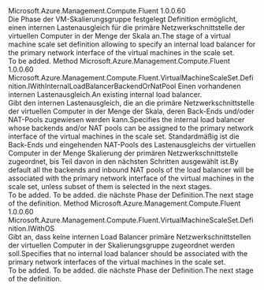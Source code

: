 <Type Name="IWithPrimaryInternalLoadBalancer" FullName="Microsoft.Azure.Management.Compute.Fluent.VirtualMachineScaleSet.Definition.IWithPrimaryInternalLoadBalancer">
  <TypeSignature Language="C#" Value="public interface IWithPrimaryInternalLoadBalancer" />
  <TypeSignature Language="ILAsm" Value=".class public interface auto ansi abstract IWithPrimaryInternalLoadBalancer" />
  <TypeSignature Language="DocId" Value="T:Microsoft.Azure.Management.Compute.Fluent.VirtualMachineScaleSet.Definition.IWithPrimaryInternalLoadBalancer" />
  <TypeSignature Language="VB.NET" Value="Public Interface IWithPrimaryInternalLoadBalancer" />
  <TypeSignature Language="F#" Value="type IWithPrimaryInternalLoadBalancer = interface" />
  <AssemblyInfo>
    <AssemblyName>Microsoft.Azure.Management.Compute.Fluent</AssemblyName>
    <AssemblyVersion>1.0.0.60</AssemblyVersion>
  </AssemblyInfo>
  <Interfaces />
  <Docs>
    <summary>
            <span data-ttu-id="8a127-101">Die Phase der VM-Skalierungsgruppe festgelegt Definition ermöglicht, einen internen Lastenausgleich für die primäre Netzwerkschnittstelle der virtuellen Computer in der Menge der Skala an.</span><span class="sxs-lookup"><span data-stu-id="8a127-101">The stage of a virtual machine scale set definition allowing to specify an internal load balancer for the primary network interface of the virtual machines in the scale set.</span></span>
            </summary>
    <remarks>To be added.</remarks>
  </Docs>
  <Members>
    <Member MemberName="WithExistingPrimaryInternalLoadBalancer">
      <MemberSignature Language="C#" Value="public Microsoft.Azure.Management.Compute.Fluent.VirtualMachineScaleSet.Definition.IWithInternalLoadBalancerBackendOrNatPool WithExistingPrimaryInternalLoadBalancer (Microsoft.Azure.Management.Network.Fluent.ILoadBalancer loadBalancer);" />
      <MemberSignature Language="ILAsm" Value=".method public hidebysig newslot virtual instance class Microsoft.Azure.Management.Compute.Fluent.VirtualMachineScaleSet.Definition.IWithInternalLoadBalancerBackendOrNatPool WithExistingPrimaryInternalLoadBalancer(class Microsoft.Azure.Management.Network.Fluent.ILoadBalancer loadBalancer) cil managed" />
      <MemberSignature Language="DocId" Value="M:Microsoft.Azure.Management.Compute.Fluent.VirtualMachineScaleSet.Definition.IWithPrimaryInternalLoadBalancer.WithExistingPrimaryInternalLoadBalancer(Microsoft.Azure.Management.Network.Fluent.ILoadBalancer)" />
      <MemberSignature Language="VB.NET" Value="Public Function WithExistingPrimaryInternalLoadBalancer (loadBalancer As ILoadBalancer) As IWithInternalLoadBalancerBackendOrNatPool" />
      <MemberSignature Language="F#" Value="abstract member WithExistingPrimaryInternalLoadBalancer : Microsoft.Azure.Management.Network.Fluent.ILoadBalancer -&gt; Microsoft.Azure.Management.Compute.Fluent.VirtualMachineScaleSet.Definition.IWithInternalLoadBalancerBackendOrNatPool" Usage="iWithPrimaryInternalLoadBalancer.WithExistingPrimaryInternalLoadBalancer loadBalancer" />
      <MemberType>Method</MemberType>
      <AssemblyInfo>
        <AssemblyName>Microsoft.Azure.Management.Compute.Fluent</AssemblyName>
        <AssemblyVersion>1.0.0.60</AssemblyVersion>
      </AssemblyInfo>
      <ReturnValue>
        <ReturnType>Microsoft.Azure.Management.Compute.Fluent.VirtualMachineScaleSet.Definition.IWithInternalLoadBalancerBackendOrNatPool</ReturnType>
      </ReturnValue>
      <Parameters>
        <Parameter Name="loadBalancer" Type="Microsoft.Azure.Management.Network.Fluent.ILoadBalancer" />
      </Parameters>
      <Docs>
        <param name="loadBalancer"><span data-ttu-id="8a127-102">Einen vorhandenen internen Lastenausgleich.</span><span class="sxs-lookup"><span data-stu-id="8a127-102">An existing internal load balancer.</span></span></param>
        <summary>
            <span data-ttu-id="8a127-103">Gibt den internen Lastenausgleich, die an die primäre Netzwerkschnittstelle der virtuellen Computer in der Menge der Skala, deren Back-Ends und/oder NAT-Pools zugewiesen werden kann.</span><span class="sxs-lookup"><span data-stu-id="8a127-103">Specifies the internal load balancer whose backends and/or NAT pools can be assigned to the primary network interface of the virtual machines in the scale set.</span></span>
            <span data-ttu-id="8a127-104">Standardmäßig ist die Back-Ends und eingehenden NAT-Pools des Lastenausgleichs der virtuellen Computer in der Menge Skalierung der primären Netzwerkschnittstelle zugeordnet, bis Teil davon in den nächsten Schritten ausgewählt ist.</span><span class="sxs-lookup"><span data-stu-id="8a127-104">By default all the backends and inbound NAT pools of the load balancer will be associated with the primary network interface of the virtual machines in the scale set, unless subset of them is selected in the next stages.</span></span>
            </summary>
        <returns>To be added.</returns>
        <remarks>To be added.</remarks>
        <return><span data-ttu-id="8a127-105">die nächste Phase der Definition.</span><span class="sxs-lookup"><span data-stu-id="8a127-105">The next stage of the definition.</span></span></return>
      </Docs>
    </Member>
    <Member MemberName="WithoutPrimaryInternalLoadBalancer">
      <MemberSignature Language="C#" Value="public Microsoft.Azure.Management.Compute.Fluent.VirtualMachineScaleSet.Definition.IWithOS WithoutPrimaryInternalLoadBalancer ();" />
      <MemberSignature Language="ILAsm" Value=".method public hidebysig newslot virtual instance class Microsoft.Azure.Management.Compute.Fluent.VirtualMachineScaleSet.Definition.IWithOS WithoutPrimaryInternalLoadBalancer() cil managed" />
      <MemberSignature Language="DocId" Value="M:Microsoft.Azure.Management.Compute.Fluent.VirtualMachineScaleSet.Definition.IWithPrimaryInternalLoadBalancer.WithoutPrimaryInternalLoadBalancer" />
      <MemberSignature Language="VB.NET" Value="Public Function WithoutPrimaryInternalLoadBalancer () As IWithOS" />
      <MemberSignature Language="F#" Value="abstract member WithoutPrimaryInternalLoadBalancer : unit -&gt; Microsoft.Azure.Management.Compute.Fluent.VirtualMachineScaleSet.Definition.IWithOS" Usage="iWithPrimaryInternalLoadBalancer.WithoutPrimaryInternalLoadBalancer " />
      <MemberType>Method</MemberType>
      <AssemblyInfo>
        <AssemblyName>Microsoft.Azure.Management.Compute.Fluent</AssemblyName>
        <AssemblyVersion>1.0.0.60</AssemblyVersion>
      </AssemblyInfo>
      <ReturnValue>
        <ReturnType>Microsoft.Azure.Management.Compute.Fluent.VirtualMachineScaleSet.Definition.IWithOS</ReturnType>
      </ReturnValue>
      <Parameters />
      <Docs>
        <summary>
            <span data-ttu-id="8a127-106">Gibt an, dass keine internen Load Balancer primäre Netzwerkschnittstellen der virtuellen Computer in der Skalierungsgruppe zugeordnet werden soll.</span><span class="sxs-lookup"><span data-stu-id="8a127-106">Specifies that no internal load balancer should be associated with the primary network interfaces of the virtual machines in the scale set.</span></span>
            </summary>
        <returns>To be added.</returns>
        <remarks>To be added.</remarks>
        <return><span data-ttu-id="8a127-107">die nächste Phase der Definition.</span><span class="sxs-lookup"><span data-stu-id="8a127-107">The next stage of the definition.</span></span></return>
      </Docs>
    </Member>
  </Members>
</Type>